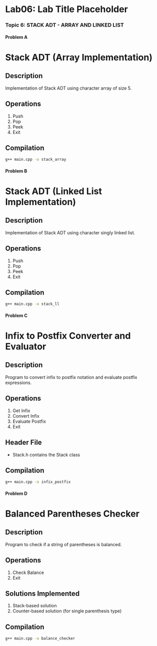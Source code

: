 # Lab06: Lab Title Placeholder

### Topic 6: STACK ADT - ARRAY AND LINKED LIST

#### Problem A 

# Stack ADT (Array Implementation)

## Description
Implementation of Stack ADT using character array of size 5.

## Operations
1. Push
2. Pop
3. Peek
4. Exit

## Compilation
```bash
g++ main.cpp -o stack_array
```

#### Problem B 

# Stack ADT (Linked List Implementation)

## Description
Implementation of Stack ADT using character singly linked list.

## Operations
1. Push
2. Pop
3. Peek
4. Exit

## Compilation
```bash
g++ main.cpp -o stack_ll
```


#### Problem C 

# Infix to Postfix Converter and Evaluator

## Description
Program to convert infix to postfix notation and evaluate postfix expressions.

## Operations
1. Get Infix
2. Convert Infix
3. Evaluate Postfix
4. Exit

## Header File
- Stack.h contains the Stack class

## Compilation
```bash
g++ main.cpp -o infix_postfix
```


#### Problem D 

# Balanced Parentheses Checker

## Description
Program to check if a string of parentheses is balanced.

## Operations
1. Check Balance
2. Exit

## Solutions Implemented
1. Stack-based solution
2. Counter-based solution (for single parenthesis type)

## Compilation
```bash
g++ main.cpp -o balance_checker
```
